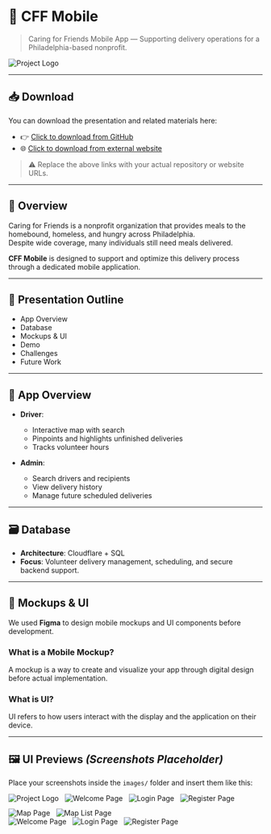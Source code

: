# 📱 CFF Mobile

> Caring for Friends Mobile App — Supporting delivery operations for a Philadelphia-based nonprofit.

<!--![Project Logo](./resources/images/cff-logo-headline.png)  -->
<img src="./resources/images/cff-logo-headline.png" alt="Project Logo" />

---

## 📥 Download

You can download the presentation and related materials here:

- 👉 [Click to download from GitHub](https://github.com/resources/)  
- 🌐 [Click to download from external website](https://szr.hk/public/downloads/cff_projects/)

> ⚠️ Replace the above links with your actual repository or website URLs.

---

## 🧭 Overview

Caring for Friends is a nonprofit organization that provides meals to the homebound, homeless, and hungry across Philadelphia.  
Despite wide coverage, many individuals still need meals delivered.  

**CFF Mobile** is designed to support and optimize this delivery process through a dedicated mobile application.

---

## 📝 Presentation Outline

- App Overview  
- Database  
- Mockups & UI  
- Demo  
- Challenges  
- Future Work  

---

## 📌 App Overview

- **Driver**:  
  - Interactive map with search  
  - Pinpoints and highlights unfinished deliveries  
  - Tracks volunteer hours  

- **Admin**:  
  - Search drivers and recipients  
  - View delivery history  
  - Manage future scheduled deliveries  

---

## 🗃️ Database

- **Architecture**: Cloudflare + SQL  
- **Focus**: Volunteer delivery management, scheduling, and secure backend support.

---

## 🧪 Mockups & UI

We used **Figma** to design mobile mockups and UI components before development.

### What is a Mobile Mockup?  
A mockup is a way to create and visualize your app through digital design before actual implementation.

### What is UI?  
UI refers to how users interact with the display and the application on their device.

---

## 🖼️ UI Previews *(Screenshots Placeholder)*

Place your screenshots inside the `images/` folder and insert them like this:

<!--![Welcome Page](./resources/images/welcome_page.jpg)
![Login Page](./resources/images/login_page.jpg)
![Register Page](./resources/images/register_page.jpg)
![Map Page](./resources/images/map_page.jpg)
![Map List Page](./resources/images/mapList_page.jpg)-->
<div style="display:flex; flex-wrap:wrap; gap:12px; align-items:flex-start">
  <img src="./resources/images/cff-logo-headline.png" alt="Project Logo" style="max-width:220px; height:auto;" />
  <img src="./resources/images/welcome_page.jpg" alt="Welcome Page" style="max-width:320px; height:auto;" />
  <img src="./resources/images/login_page.jpg" alt="Login Page" style="max-width:320px; height:auto;" />
  <img src="./resources/images/register_page.jpg" alt="Register Page" style="max-width:320px; height:auto;" />
  <img src="./resources/images/map_page.jpg" alt="Map Page" style="max-width:320px; height:auto;" />
  <img src="./resources/images/mapList_page.jpg" alt="Map List Page" style="max-width:320px; height:auto;" />
</div>
<div style="display:flex; flex-wrap:wrap; gap:12px;">
  <img src="./resources/images/welcome_page.jpg" alt="Welcome Page" style="max-width:250px; height:auto;" />
  <img src="./resources/images/login_page.jpg" alt="Login Page" style="max-width:250px; height:auto;" />
  <img src="./resources/images/register_page.jpg" alt="Register Page" style="max-width:250px; height:auto;" />
</div>



```markdown


